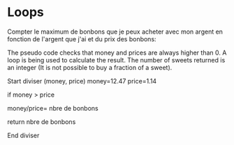 # Loops

Compter le maximum de bonbons que je peux acheter avec mon argent en fonction de l'argent que j'ai et du prix des bonbons:

The pseudo code checks that money and prices are always higher than 0.
A loop is being used to calculate the result.
The number of sweets returned is an integer (It is not possible to buy a fraction of a sweet).

Start diviser (money, price)
money=12.47
price=1.14

  if money > price
  
  money/price= nbre de bonbons
  
  return nbre de bonbons

End diviser
